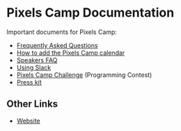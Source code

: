 # Pixels Camp Documentation

Important documents for Pixels Camp:

* [Frequently Asked Questions][2]
* [How to add the Pixels Camp calendar][3]
* [Speakers FAQ][5]
* [Using Slack][4]
* [Pixels Camp Challenge][6] (Programming Contest)
* [Press kit][7]

## Other Links

* [Website][1]

[1]: https://pixels.camp
[2]: https://github.com/PixelsCamp/docs/blob/master/FAQ.md
[3]: https://github.com/PixelsCamp/docs/blob/master/CALENDAR.md
[4]: https://github.com/PixelsCamp/docs/blob/master/SLACK.md
[5]: https://github.com/PixelsCamp/docs/blob/master/SPEAKERS.md
[6]: https://github.com/PixelsCamp/projects
[7]: https://www.dropbox.com/sh/435ozo55bqr9n5t/AAA-Vff5SJ12Om0wFDFwiJ82a?dl=0
